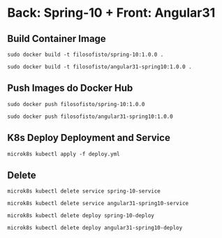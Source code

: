 # Back: Spring-10 + Front: Angular31

## Build Container Image

    sudo docker build -t filosofisto/spring-10:1.0.0 .

    sudo docker build -t filosofisto/angular31-spring10:1.0.0 .

## Push Images do Docker Hub

    sudo docker push filosofisto/spring-10:1.0.0

    sudo docker push filosofisto/angular31-spring10:1.0.0

## K8s Deploy Deployment and Service

    microk8s kubectl apply -f deploy.yml

## Delete

    microk8s kubectl delete service spring-10-service

    microk8s kubectl delete service angular31-spring10-service

    microk8s kubectl delete deploy spring-10-deploy

    microk8s kubectl delete deploy angular31-spring10-deploy